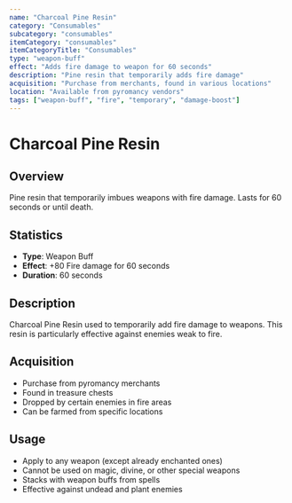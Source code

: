 ```yaml
---
name: "Charcoal Pine Resin"
category: "Consumables"
subcategory: "consumables"
itemCategory: "consumables"
itemCategoryTitle: "Consumables"
type: "weapon-buff"
effect: "Adds fire damage to weapon for 60 seconds"
description: "Pine resin that temporarily adds fire damage"
acquisition: "Purchase from merchants, found in various locations"
location: "Available from pyromancy vendors"
tags: ["weapon-buff", "fire", "temporary", "damage-boost"]
---
```


# Charcoal Pine Resin

## Overview
Pine resin that temporarily imbues weapons with fire damage. Lasts for 60 seconds or until death.

## Statistics
- **Type**: Weapon Buff
- **Effect**: +80 Fire damage for 60 seconds
- **Duration**: 60 seconds

## Description
Charcoal Pine Resin used to temporarily add fire damage to weapons. This resin is particularly effective against enemies weak to fire.

## Acquisition
- Purchase from pyromancy merchants
- Found in treasure chests
- Dropped by certain enemies in fire areas
- Can be farmed from specific locations

## Usage
- Apply to any weapon (except already enchanted ones)
- Cannot be used on magic, divine, or other special weapons
- Stacks with weapon buffs from spells
- Effective against undead and plant enemies